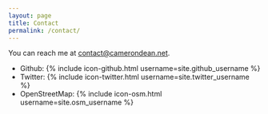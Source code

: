 ```yaml
---
layout: page
title: Contact
permalink: /contact/
---
```


You can reach me at [contact@camerondean.net](mailto:contact@camerondean.net).

<ul class="social-media-list">
  <li>Github: {% include icon-github.html username=site.github_username %}</li>
  <li>Twitter: {% include icon-twitter.html username=site.twitter_username %}</li>
  <li>OpenStreetMap: {% include icon-osm.html username=site.osm_username %}</li>
</ul>

